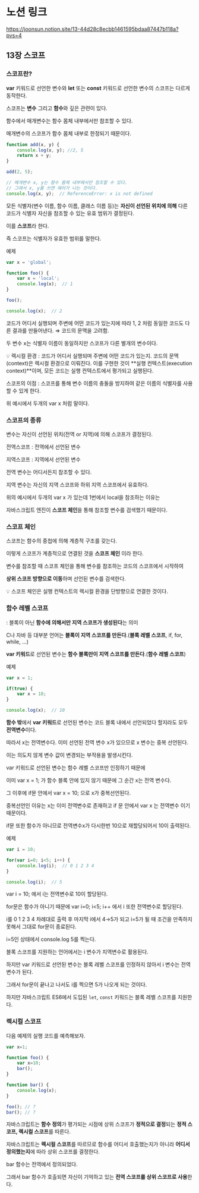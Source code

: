 # 노션 링크
https://joonsun.notion.site/13-44d28c8ecbb1461595bdaa87447b118a?pvs=4

## 13장 스코프

### 스코프란?

**var** 키워드로 선언한 변수와 **let** 또는 **const** 키워드로 선언한 변수의 스코프는 다르게 동작한다.

스코프는 **변수** 그리고 **함수**와 깊은 관련이 있다.

함수에서 매개변수는 함수 몸체 내부에서만 참조할 수 있다.

매개변수의 스코프가 함수 몸체 내부로 한정되기 때문이다.

```jsx
function add(x, y) {
	console.log(x, y); //2, 5
	return x + y;
}

add(2, 5);

// 매개변수 x, y는 함수 몸체 내부에서만 참조할 수 있다.
// 그래서 x, y를 쓰면 에러가 나는 것이다.
console.log(x, y);  // ReferenceError: x is not defined
```

모든 식별자(변수 이름, 함수 이름, 클래스 이름 등)는 **자신이 선언된 위치에 의해** 다른 코드가 식별자 자신을 참조할 수 있는 유효 범위가 결정된다.

이를 **스코프**라 한다.

즉 스코프는 식별자가 유효한 범위를 말한다.

예제

```jsx
var x = 'global';

function foo() {
	var x = 'local';
	console.log(x);  // 1
}

foo();

console.log(x);  // 2
```

코드가 어디서 실행되며 주변에 어떤 코드가 있는지에 따라 1, 2 처럼 동일한 코드도 다른 결과를 만들어낸다. ⇒ 코드의 문맥을 고려함.

두 변수 x는 식별자 이름이 동일하지만 스코프가 다른 별개의 변수이다.

<aside>
💡 렉시컬 환경 : 코드가 어디서 실행되며 주변에 어떤 코드가 있는지.
코드의 문맥(context)은 렉시컬 환경으로 이뤄진다.
이를 구현한 것이 **실행 컨텍스트(execution context)**이며, 모든 코드는 실행 컨텍스트에서 평가되고 실행된다.

</aside>

스코프의 이점 : 스코프를 통해 변수 이름의 충돌을 방지하여 같은 이름의 식별자를 사용할 수 있게 한다.

위 예시에서 두개의 var x 처럼 말이다.

### 스코프의 종류

변수는 자신이 선언된 위치(전역 or 지역)에 의해 스코프가 결정된다.

전역스코프 : 전역에서 선언된 변수

지역스코프 : 지역에서 선언된 변수

전역 변수는 어디서든지 참조할 수 있다.

지역 변수는 자신의 지역 스코프와 하위 지역 스코프에서 유효하다.

위의 예시에서 두개의 var x 가 있는데 1번에서 local을 참조하는 이유는

자바스크립트 엔진이 **스코프 체인**을 통해 참조할 변수를 검색했기 때문이다.

### 스코프 체인

스코프는 함수의 중첩에 의해 계층적 구조를 갖는다.

이렇게 스코프가 계층적으로 연결된 것을 **스코프 체인** 이라 한다.

변수를 참조할 때 스코프 체인을 통해 변수를 참조하는 코드의 스코프에서 시작하여

**상위 스코프 방향으로 이동**하며 선언된 변수를 검색한다.

<aside>
💡 스코프 체인은 실행 컨텍스트의 렉시컬 환경을 단방향으로 연결한 것이다.

</aside>

### 함수 레벨 스코프

: 블록이 아닌 **함수에 의해서만 지역 스코프가 생성된다**는 의미

C나 자바 등 대부분 언어는 **블록이 지역 스코프를 만든다**.(**블록 레벨 스코프**, if, for, while, …)

**var 키워드**로 선언된 변수는 **함수 블록만이 지역 스코프를 만든다**.(**함수 레벨 스코프**)

예제

```jsx
var x = 1;

if(true) {
	var x = 10;
}

console.log(x);  // 10
```

**함수 밖**에서 **var 키워드**로 선언된 변수는 코드 블록 내에서 선언되었다 할지라도 모두 **전역변수**이다.

따라서 x는 전역변수다. 이미 선언된 전역 변수 x가 있으므로 x 변수는 중복 선언된다.

이는 의도치 않게 변수 값이 변경되는 부작용을 발생시킨다.

var 키워드로 선언된 변수는 함수 레벨 스코프만 인정하기 때문에

이미 var x = 1; 가 함수 블록 안에 있지 않기 때문에 그 순간 x는 전역 변수다.

그 이후에 if문 안에서 var x = 10; 으로 x가 중복선언된다.

중복선언인 이유는 x는 이미 전역변수로 존재하고 if 문 안에서 var x 는 전역변수 이기 때문이다.

if문 또한 함수가 아니므로 전역변수x가 다시한번 10으로 재할당되어서 10이 출력된다.

예제

```jsx
var i = 10;

for(var i=0; i<5; i++) {
	console.log(i);  // 0 1 2 3 4
}

console.log(i);  // 5
```

var i = 10; 에서 i는 전역변수로 10이 할당된다.

for문은 함수가 아니기 때문에 var i=0; i<5; i++ 에서 i 또한 전역변수로 할당된다.

i를 0 1 2 3 4 차례대로 출력 후 마지막 i에서 4→5가 되고 i=5가 될 때 조건을 만족하지 못해서 그대로 for문이 종료된다.

i=5인 상태에서 console.log 5를 찍는다.

블록 스코프를 지원하는 언어에서는 i 변수가 지역변수로 활용된다.

하지만 var 키워드로 선언된 변수는 블록 레벨 스코프를 인정하지 않아서 i 변수는 전역변수가 된다.

그래서 for문이 끝나고 나서도 i를 찍으면 5가 나오게 되는 것이다.

하지만 자바스크립트 ES6에서 도입된 `let`, `const` 키워드는 블록 레벨 스코프를 지원한다.

### 렉시컬 스코프

다음 예제의 실행 코드를 예측해보자.

```jsx
var x=1;

function foo() {
	var x=10;
	bar();
}

function bar() {
	console.log(x);
}

foo(); // ?
bar(); // ?
```

자바스크립트는 **함수 정의**가 평가되는 시점에 상위 스코프가 **정적으로 결정**되는 **정적 스코프, 렉시컬 스코프**를 따른다.

자바스크립트는 **렉시컬 스코프**를 따르므로 함수를 어디서 호출했는지가 아니라 **어디서 정의했는지**에 따라 상위 스코프를 결정한다.

bar 함수는 전역에서 정의되었다.

그래서 bar 함수가 호출되면 자신이 기억하고 있는 **전역 스코프를 상위 스코프로 사용**한다.
